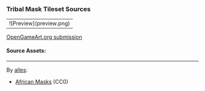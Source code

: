 ### Tribal Mask Tileset Sources

<table style="border: 0px;">
  <tr style="border: 0px;">
    <td style="border: 0px;">
      ![Preview](preview.png)
    </td>
  </tr>
</table>


[OpenGameArt.org submission](https://opengameart.org/node/84413)

#### Source Assets:
---

By [alles](https://pixabay.com/en/users/alles-2597842/):
- [African Masks](https://pixabay.com/en/masks-africa-african-masks-wooden-1675016/) (CC0)
